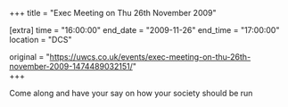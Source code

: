 +++
title = "Exec Meeting on Thu 26th November 2009"

[extra]
time = "16:00:00"
end_date = "2009-11-26"
end_time = "17:00:00"
location = "DCS"

original = "https://uwcs.co.uk/events/exec-meeting-on-thu-26th-november-2009-1474489032151/"    
+++

Come along and have your say on how your society should be run

